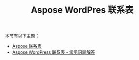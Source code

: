 ﻿---
title: Aspose WordPres 联系表
second_title: Aspose Contact Form Documen
type: docs
url: /zh/aspose-contact-form-for-wordpress/
description: 使用标记或我们的示例模板创建和管理联系表单。您的客户可以在 WordPress 页面上填写表格，您将收到数据 via 电子邮件。 Aspose联系表格还提供网页表格至Excel功能。用户可以在 WordPress 表单中填写数据，然后将其添加到 Excel 工作表中。您可以在 WordPress 页面中查看所有客户的数据
weight: 10
---
本节有以下主题：

- [Aspose 联系表](/cells/zh/aspose-contact-form/)
- [Aspose WordPress 联系表 - 常见问题解答](/cells/zh/aspose-contact-form-for-wordpress-faqs/)
